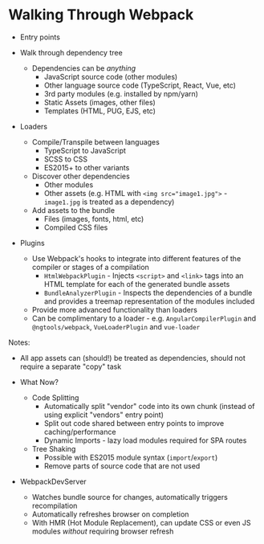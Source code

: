 # Walking Through Webpack

* Entry points

* Walk through dependency tree
  * Dependencies can be _anything_
    * JavaScript source code (other modules)
    * Other language source code (TypeScript, React, Vue, etc)
    * 3rd party modules (e.g. installed by npm/yarn) 
    * Static Assets (images, other files)
    * Templates (HTML, PUG, EJS, etc)

* Loaders
  * Compile/Transpile between languages
    * TypeScript to JavaScript
    * SCSS to CSS
    * ES2015+ to other variants
  * Discover other dependencies
    * Other modules
    * Other assets (e.g. HTML with `<img src="image1.jpg">` -  `image1.jpg` is treated as a dependency)
  * Add assets to the bundle
    * Files (images, fonts, html, etc)
    * Compiled CSS files
    
* Plugins
  * Use Webpack's hooks to integrate into different features of the compiler or stages of a compilation 
    * `HtmlWebpackPlugin` - Injects `<script>` and `<link>` tags into an HTML template for each of the generated bundle
    assets
    * `BundleAnalyzerPlugin` - Inspects the dependencies of a bundle and provides a treemap representation of the modules
    included
  * Provide more advanced functionality than loaders
  * Can be complimentary to a loader - e.g. `AngularCompilerPlugin` and `@ngtools/webpack`, `VueLoaderPlugin` and `vue-loader`
    
Notes:
  * All app assets can (should!) be treated as dependencies, should not require a separate "copy" task

* What Now?
  * Code Splitting
    * Automatically split "vendor" code into its own chunk (instead of using explicit "vendors" entry point)
    * Split out code shared between entry points to improve caching/performance
    * Dynamic Imports - lazy load modules required for SPA routes
  * Tree Shaking
    * Possible with ES2015 module syntax (`import`/`export`)
    * Remove parts of source code that are not used

* WebpackDevServer
  * Watches bundle source for changes, automatically triggers recompilation
  * Automatically refreshes browser on completion
  * With HMR (Hot Module Replacement), can update CSS or even JS modules _without_ requiring browser refresh
